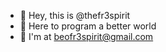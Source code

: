 - 👋 Hey, this is @thefr3spirit
- 🌱 Here to program a better world
- 👀 I'm at beofr3spirit@gmail.com

<!---
thefr3spirit/thefr3spirit is a ✨ special ✨ repository because its `README.md` (this file) appears on your GitHub profile.
You can click the Preview link to take a look at your changes.
--->

